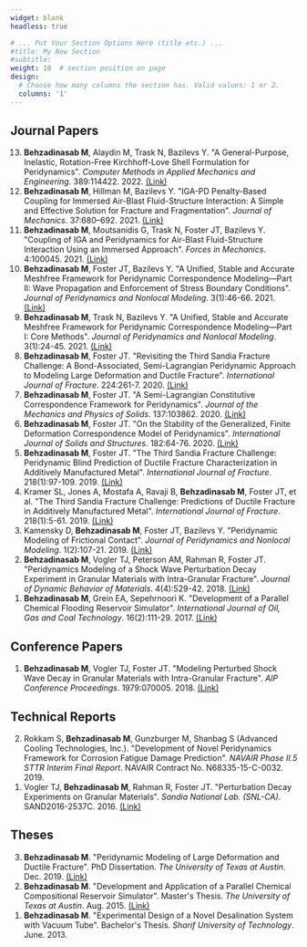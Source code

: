 ```yaml
---
widget: blank
headless: true

# ... Put Your Section Options Here (title etc.) ...
#title: My New Section
#subtitle:
weight: 10  # section position on page
design:
  # Choose how many columns the section has. Valid values: 1 or 2.
  columns: '1'
---
```


<!--## **Preprints**-->
<!--<ol reversed>-->

<!--</ol>-->



## **Journal Papers**
<ol reversed>
  <li><b>Behzadinasab M</b>, Alaydin M, Trask N, Bazilevs Y. "A General-Purpose, Inelastic, Rotation-Free Kirchhoff-Love Shell Formulation for Peridynamics". <i>Computer Methods in Applied Mechanics and Engineering</i>. 389:114422. 2022. <a href="https://www.sciencedirect.com/science/article/pii/S0045782521006678">(Link)</a></li>
  <li><b>Behzadinasab M</b>, Hillman M, Bazilevs Y. "IGA-PD Penalty-Based Coupling for Immersed Air-Blast Fluid-Structure Interaction: A Simple and Effective Solution for Fracture and Fragmentation". <i>Journal of Mechanics</i>. 37:680–692. 2021. <a href="https://academic.oup.com/jom/article/doi/10.1093/jom/ufab033/6479818">(Link)</a></li>
  <li><b>Behzadinasab M</b>, Moutsanidis G, Trask N, Foster JT, Bazilevs Y. "Coupling of IGA and Peridynamics for Air-Blast Fluid-Structure Interaction Using an Immersed Approach". <i>Forces in Mechanics</i>. 4:100045. 2021. <a href="https://www.sciencedirect.com/science/article/pii/S2666359721000366">(Link)</a></li>
  <li><b>Behzadinasab M</b>, Foster JT, Bazilevs Y. "A Unified, Stable and Accurate Meshfree Framework for Peridynamic Correspondence Modeling—Part II: Wave Propagation and Enforcement of Stress Boundary Conditions". <i>Journal of Peridynamics and Nonlocal Modeling</i>. 3(1):46-66. 2021. <a href="https://link.springer.com/article/10.1007/s42102-020-00039-6">(Link)</a></li>
  <li><b>Behzadinasab M</b>, Trask N, Bazilevs Y. "A Unified, Stable and Accurate Meshfree Framework for Peridynamic Correspondence Modeling—Part I: Core Methods". <i>Journal of Peridynamics and Nonlocal Modeling</i>. 3(1):24-45. 2021. <a href="https://link.springer.com/article/10.1007/s42102-020-00040-z">(Link)</a></li>
  <li><b>Behzadinasab M</b>, Foster JT. "Revisiting the Third Sandia Fracture Challenge: A Bond-Associated, Semi-Lagrangian Peridynamic Approach to Modeling Large Deformation and Ductile Fracture". <i>International Journal of Fracture</i>. 224:261-7. 2020. <a href="https://link.springer.com/article/10.1007/s10704-020-00455-1">(Link)</a></li>
  <li><b>Behzadinasab M</b>, Foster JT. "A Semi-Lagrangian Constitutive Correspondence Framework for Peridynamics". <i>Journal of the Mechanics and Physics of Solids</i>. 137:103862. 2020. <a href="https://www.sciencedirect.com/science/article/pii/S0022509619309512">(Link)</a></li>
  <li><b>Behzadinasab M</b>, Foster JT. "On the Stability of the Generalized, Finite Deformation Correspondence Model of Peridynamics". <i>International Journal of Solids and Structures</i>. 182:64-76. 2020. <a href="https://www.sciencedirect.com/science/article/pii/S0020768319303506">(Link)</a></li>
  <li><b>Behzadinasab M</b>, Foster JT.  "The Third Sandia Fracture Challenge: Peridynamic Blind Prediction of Ductile Fracture Characterization in Additively Manufactured Metal". <i>International Journal of Fracture</i>. 218(1):97-109. 2019. <a href="https://link.springer.com/article/10.1007/s10704-019-00363-z">(Link)</a></li>
  <li>Kramer SL, Jones A, Mostafa A, Ravaji B, <b>Behzadinasab M</b>, Foster JT, et al. "The Third Sandia Fracture Challenge: Predictions of Ductile Fracture in Additively Manufactured Metal". <i>International Journal of Fracture</i>. 218(1):5-61. 2019. <a href="https://link.springer.com/article/10.1007/s10704-019-00361-1">(Link)</a></li>
  <li>Kamensky D, <b>Behzadinasab M</b>, Foster JT, Bazilevs Y. "Peridynamic Modeling of Frictional Contact". <i>Journal of Peridynamics and Nonlocal Modeling</i>. 1(2):107-21. 2019. <a href="https://link.springer.com/article/10.1007/s42102-019-00012-y">(Link)</a></li>
  <li><b>Behzadinasab M</b>, Vogler TJ, Peterson AM, Rahman R, Foster JT. "Peridynamics Modeling of a Shock Wave Perturbation Decay Experiment in Granular Materials with Intra-Granular Fracture". <i>Journal of Dynamic Behavior of Materials</i>. 4(4):529-42. 2018. <a href="https://link.springer.com/article/10.1007/s40870-018-0174-2">(Link)</a></li>
  <li><b>Behzadinasab M</b>, Grein EA, Sepehrnoori K. "Development of a Parallel Chemical Flooding Reservoir Simulator". <i>International Journal of Oil, Gas and Coal Technology</i>. 16(2):111-29. 2017. <a href="https://www.inderscienceonline.com/doi/10.1504/IJOGCT.2017.086353">(Link)</a></li>
</ol>



## **Conference Papers**
<ol reversed>
  <li><b>Behzadinasab M</b>, Vogler TJ, Foster JT. "Modeling Perturbed Shock Wave Decay in Granular Materials with Intra-Granular Fracture". <i>AIP Conference Proceedings</i>. 1979:070005. 2018. <a href="https://aip.scitation.org/doi/abs/10.1063/1.5044814">(Link)</a></li>
</ol>



## **Technical Reports**
<ol reversed>
  <li>Rokkam S, <b>Behzadinasab M</b>, Gunzburger M, Shanbag S (Advanced Cooling Technologies, Inc.). "Development of Novel Peridynamics Framework for Corrosion Fatigue Damage Prediction". <i>NAVAIR Phase II.5 STTR Interim Final Report</i>. NAVAIR Contract No. N68335-15-C-0032. 2019.
  <li>Vogler TJ, <b>Behzadinasab M</b>, Rahman R, Foster JT. "Perturbation Decay Experiments on Granular Materials". <i>Sandia National Lab. (SNL-CA)</i>. SAND2016-2537C. 2016. <a href="https://www.osti.gov/servlets/purl/1348102">(Link)</a></li>
</ol>



## **Theses**
<ol reversed>
  <li><b>Behzadinasab M</b>. "Peridynamic Modeling of Large Deformation and Ductile Fracture". PhD Dissertation. <i>The University of Texas at Austin</i>. Dec. 2019. <a href="https://repositories.lib.utexas.edu/handle/2152/81148">(Link)</a></li></li>
  <li><b>Behzadinasab M</b>. "Development and Application of a Parallel Chemical Compositional Reservoir Simulator". Master's Thesis. <i>The University of Texas at Austin</i>. Aug. 2015. <a href="https://repositories.lib.utexas.edu/handle/2152/31992">(Link)</a></li></li>
  <li><b>Behzadinasab M</b>. "Experimental Design of a Novel Desalination System with Vacuum Tube". Bachelor's Thesis. <i>Sharif University of Technology</i>. June. 2013.
</ol>



